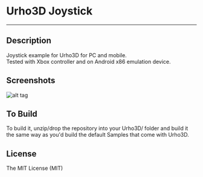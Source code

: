 # Urho3D Joystick
-----------------------------------------------------------------------------------

Description
-----------------------------------------------------------------------------------
Joystick example for Urho3D for PC and mobile.  
Tested with Xbox controller and on Android x86 emulation device.


Screenshots
-----------------------------------------------------------------------------------
![alt tag](https://github.com/Lumak/Urho3D-Joystick/blob/master/screenshot/joystickscreen.png)


To Build
-----------------------------------------------------------------------------------
To build it, unzip/drop the repository into your Urho3D/ folder and build it the same way as you'd build the default Samples that come with Urho3D.

License
-----------------------------------------------------------------------------------
The MIT License (MIT)







